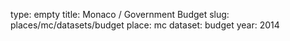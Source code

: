 type: empty
title: Monaco / Government Budget
slug: places/mc/datasets/budget
place: mc
dataset: budget
year: 2014
